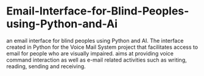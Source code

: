 # Email-Interface-for-Blind-Peoples-using-Python-and-Ai
an email interface for blind peoples using Python and AI. The interface created in Python for the Voice Mail System  project that facilitates access to email for people who are visually impaired.  aims at providing voice command interaction as well as e-mail related activities such as writing, reading, sending and receiving. 
